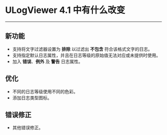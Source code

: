 ﻿# ULogViewer 4.1 中有什么改变
 ---

## 新功能
+ 支持将文字过滤器设置为 **排除** 以过滤出 **不包含** 符合该格式文字的日志。
+ 支持指定默认日志属性，并且在日志等级的原始值无法对应或未提供时使用。
+ 加入 **错误**、**例外** 及 **警告** 日志属性。

## 优化
+ 不同的日志等级使用不同的色彩。
+ 添加日志类型图标。

## 错误修正
+ 其他错误修正。